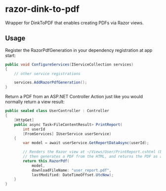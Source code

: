 # razor-dink-to-pdf

Wrapper for DinkToPDF that enables creating PDFs via Razor views.

## Usage

Register the RazorPdfGeneration in your dependency registration at app start:

```csharp
public void ConfigureServices(IServiceCollection services)
{
	// other service registrations

	services.AddRazorPdfGeneration();
}
```

Return a PDF from an ASP.NET Controller Action just like you would normally return a view result:

```csharp
public sealed class UserController : Controller
{
	[HttpGet]
	public async Task<FileContentResult> PrintReport(
		int userId
		[FromServices] IUserService userService)
	{
		var model = await userService.GetReportDataAsync(userId);

		// Renders the Razor view at ~/Views/User/PrintReport.cshtml (by default),
		// then generates a PDF from the HTML, and returns the PDF as a FileContentResult
		return this.RazorPdf(
			model,
			downloadFileName: "user_report.pdf",
			lastModified: DateTimeOffset.UtcNow);
	}
}
```
